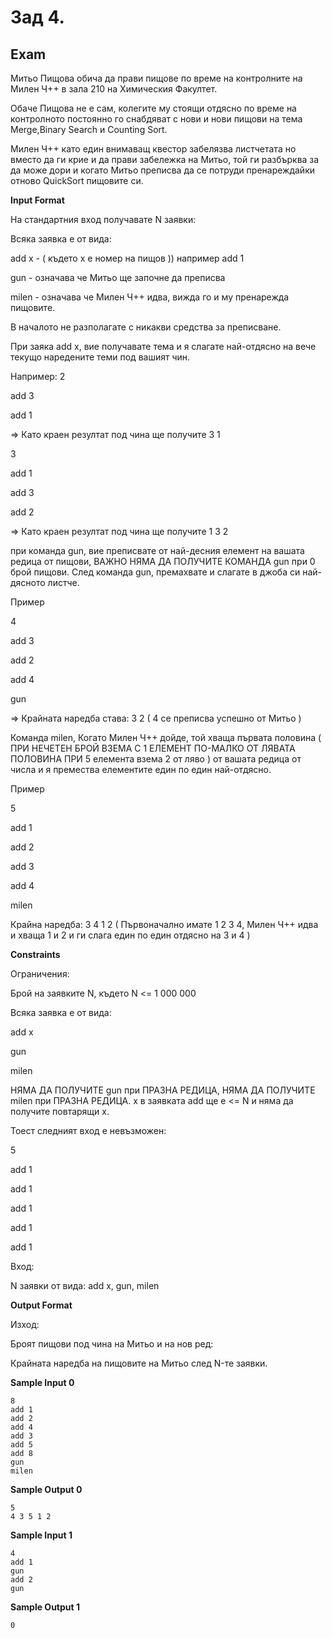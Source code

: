 # Зад 4.

## Exam

Митьо Пищова обича да прави пищове по време на контролните на Милен Ч++ в зала 210 на Химическия Факултет.

Обаче Пищова не е сам, колегите му стоящи отдясно по време на контролното постоянно го снабдяват с нови и нови пищови на тема Merge,Binary Search и Counting Sort.

Милен Ч++ като един внимаващ квестор забелязва листчетата но вместо да ги крие и да прави забележка на Митьо, той ги разбърква за да може дори и когато Митьо преписва да се потруди пренареждайки отново QuickSort пищовите си.

**Input Format**

На стандартния вход получавате N заявки:

Всяка заявка е от вида:

add x - ( където x е номер на пищов )) например add 1

gun - означава че Митьо ще започне да преписва

milen - означава че Милен Ч++ идва, вижда го и му пренарежда пищовите.

В началото не разполагате с никакви средства за преписване.

При заяка add x, вие получавате тема и я слагате най-отдясно на вече текущо наредените теми под вашият чин.

Например: 2

add 3

add 1

=> Като краен резултат под чина ще получите 3 1

3

add 1

add 3

add 2

=> Като краен резултат под чина ще получите 1 3 2

при команда gun, вие преписвате от най-десния елемент на вашата редица от пищови, ВАЖНО НЯМА ДА ПОЛУЧИТЕ КОМАНДА gun при 0 брой пищови. След команда gun, премахвате и слагате в джоба си най-дясното листче.

Пример

4

add 3

add 2

add 4

gun

=> Крайната наредба става: 3 2 ( 4 се преписва успешно от Митьо )

Команда milen, Когато Милен Ч++ дойде, той хваща първата половина ( ПРИ НЕЧЕТЕН БРОЙ ВЗЕМА С 1 ЕЛЕМЕНТ ПО-МАЛКО ОТ ЛЯВАТА ПОЛОВИНА ПРИ 5 елемента взема 2 от ляво ) от вашата редица от числа и я премества елементите един по един най-отдясно.

Пример

5

add 1

add 2

add 3

add 4

milen

Крайна наредба: 3 4 1 2 ( Първоначално имате 1 2 3 4, Милен Ч++ идва и хваща 1 и 2 и ги слага един по един отдясно на 3 и 4 )

**Constraints**

Ограничения:

Брой на заявките N, където N <= 1 000 000

Всяка заявка е от вида:

add x

gun

milen

НЯМА ДА ПОЛУЧИТЕ gun при ПРАЗНА РЕДИЦА, НЯМА ДА ПОЛУЧИТЕ milen при ПРАЗНА РЕДИЦА. x в заявката add ще е <= N и няма да получите повтарящи x.

Тоест следният вход е невъзможен:

5

add 1

add 1

add 1

add 1

add 1

Вход:

N заявки от вида: add x, gun, milen

**Output Format**

Изход:

Броят пищови под чина на Митьо и на нов ред:

Крайната наредба на пищовите на Митьо след N-те заявки.

**Sample Input 0**

```
8
add 1
add 2
add 4
add 3
add 5
add 8
gun
milen
```

**Sample Output 0**

```
5
4 3 5 1 2
```

**Sample Input 1**

```
4
add 1
gun
add 2
gun
```

**Sample Output 1**

```
0
```